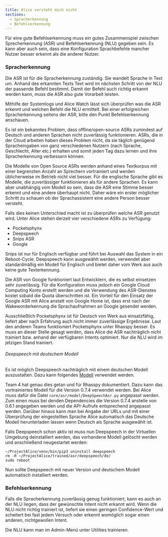 ```yaml
---
title: Alice versteht mich nicht
sections:
  - Spracherkennung
  - Befehlserkennung
---
```


Für eine gute Befehlserkennung muss ein gutes Zusammenspiel zwischen Sprecherkennung (ASR) und Befehlserkennung (NLU) gegeben sein.
Es kann aber auch sein, dass eine Konfiguration Sprachbefehle mancher Nutzer besser erkennt als die anderer Nutzer.

### Spracherkennung

Die ASR ist für die Spracherkennung zuständig. Sie wandelt Sprache in Text um. Anhand des erkannten Texts Text wird im nächsten Schritt von der NLU der passende Befehl bestimmt.
Damit der Befehl auch richtig erkannt werden kann, muss die ASR also gute Vorarbeit leisten.

Mithilfe der Systemlogs und Alice Watch lässt sich überprüfen was die ASR erkennt und welchen Befehl die NLU ermittelt. Bei einer erfolgreichen Spracherkennung seitens der ASR, bitte den Punkt Befehlserkennung anschauen.

Es ist ein bekanntes Problem, dass offline/open-source ASRs zumindest auf Deutsch und anderen Sprachen nicht zuverlässig funktionieren. ASRs, die in der Cloud arbeiten haben dieses Problem nicht, da sie täglich genügend Spracheingaben von ganz verschiedenen Nutzern (nach Sprache, Geschlecht, Alter etc.) erhalten und somit jeden Tag dazu lernen und ihre Spracherkennung verbessern können.

Die Modelle von Open Source ASRs werden anhand eines Textkorpus mit einer begrenzten Anzahl an Sprechern vortrainiert und werden üblicherweise im Betrieb nicht viel besser. Für die englische Sprache gibt es Modelle, die zuverlässiger funktionieren als für andere Sprachen. Es kann aber unabhängig vom Modell so sein, dass die ASR eine Stimme besser erkennt und eine andere überhaupt nicht. Daher wäre ein erster möglicher Schritt zu schauen ob der Sprachassistent eine andere Person besser versteht.

Falls dies keinen Unterschied macht ist zu überprüfen welche ASR genutzt wird. Unter Alice stehen derzeit vier verschiedene ASRs zu Verfügung:
- Pocketsphynx
- Deepspeech
- Snips ASR
- Google

Snips ist nur für Englisch verfügbar und führt bei Auswahl das System in ein Reboot-Cycle. Deepspeech kann ausgewählt werden, verwendet aber standardmäßig ein Modell für Englisch und bietet daher vom Werk aus auch keine gute Texterkennung.

Die ASR von Google funktioniert laut Entwicklern, die es selbst einsetzen sehr zuverlässig. Für die Konfiguration muss jedoch ein Google Cloud Computing Konto erstellt werden und die Verwendung des ASR-Dienstes kostet sobald die Quota überschritten ist. Ein Vorteil für den Einsatz der Google ASR mit Alice anstatt von Google Home ist, dass erst nach der Wakeworderkennung die Sprachaufnahmen an Google gesendet werden.

Ausschließlich Pocketsphynx ist für Deutsch von Werk aus einsatzfähig, liefert aber nach Erfahrung auch nicht immer zuverlässige Ergebnisse. Laut den anderen Teams funktioniert Pocketsphynx unter Rhasspy besser. Es muss an dieser Stelle gesagt werden, dass Alice die ASR nachträglich nicht trainiert bzw. anhand der verfügbaren Intents optimiert. Nur die NLU wird im jetzigen Stand trainiert.

###### Deepspeech mit deutschem Modell

Es ist möglich Deepspeech nachträglich mit einem deutschen Modell auszustatten. Dazu kann folgendes [Modell](https://github.com/AASHISHAG/deepspeech-german) verwendet werden.

Team 4 hat genau dies getan und für Rhasspy dokumentiert. Dazu kann das vortrainiertes Modell für die Version 0.7.4 verwendet werden. Bei Alice muss dafür die Datei `core/asr/model/DeepSpeechAsr.py` angepasst werden. Zum einen muss bei denden Dependencies die Version 0.7.4 anstelle von 0.6.1 angegeben werden und die API-Aufrufe entsprechend angepasst werden. Darüber hinaus kann man bei Angabe der URLs und mit einer Überprüfung der eingestellten Sprache Alice automatisch das Deutsche Modell herunterladen lassen wenn Deutsch als Sprache ausgewählt ist.

Falls Deepspeech schon aktiv ist muss nun Deepspeech in der Virtuellen Umgebung deinstalliert werden, das vorhandene Modell gelöscht werden und anschließend neugestartet werden:
```
~/ProjectAlice/venv/bin/pip3 uninstall deepspeech
rm -R ~/ProjectAlice/trained/asr/deepspeech/de/
sudo reboot
```

Nun sollte Deepspeech mit neuer Version und deutschem Modell automatisch installiert werden.

### Befehlserkennung

Falls die Spracherkennung zuverlässig genug funktioniert, kann es auch an der NLU liegen, dass der gewünschte Intent nicht erkannt wird. Wenn die NLU nicht richtig trainiert ist, liefert sie einen geringen Confidence-Wert und scheitert bei fast jedem Versuch oder erkennt womöglich sogar einen anderen, nichtgewollen Intent.

Die NLU kann man im Admin-Menü unter Utilities trainieren.